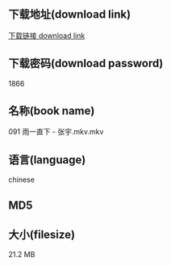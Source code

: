 ## 下载地址(download link)
[下载链接 download link](https://voluble-croquembouche-d321dc.netlify.app/?s=091+%E9%9B%A8%E4%B8%80%E7%9B%B4%E4%B8%8B+-+%E5%BC%A0%E5%AE%87.mkv)

## 下载密码(download password)
1866

## 名称(book name)
091 雨一直下 - 张宇.mkv.mkv

## 语言(language)
chinese

## MD5


## 大小(filesize)
21.2 MB
